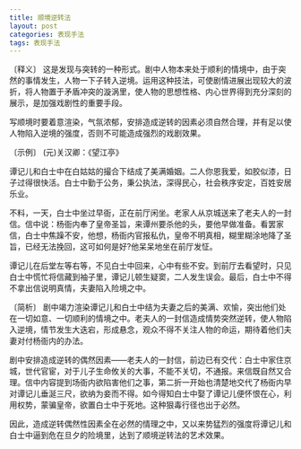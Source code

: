 ```yaml
---
title: 顺境逆转法
layout: post
categories: 表现手法
tags: 表现手法
---
```


〔释义〕 这是发现与突转的一种形式。剧中人物本来处于顺利的情境中，由于突然的事情发生，人物一下子转入逆境。运用这种技法，可使剧情进展出现较大的波折，将人物置于矛盾冲突的漩涡里，使人物的思想性格、内心世界得到充分深刻的展示，是加强戏剧性的重要手段。

写顺境时要着意渲染，气氛浓郁，安排造成逆转的因素必须自然合理，并有足以使人物陷入逆境的强度，否则不可能造成强烈的戏剧效果。

〔示例〕 (元)关汉卿：《望江亭》

谭记儿和白士中在白姑姑的撮合下结成了美满婚姻。二人你恩我爱，如胶似漆，日子过得很快活。白士中勤于公务，秉公执法，深得民心，社会秩序安定，百姓安居乐业。

不料，一天，白士中坐过早衙，正在前厅闲坐。老家人从京城送来了老夫人的一封信。信中说：杨衙内奉了皇帝圣旨，来谭州要杀他的头，要他早做准备。看罢家信，白士中焦躁不安，他想，杨衙内官报私仇，皇帝不明真相，糊里糊涂地降了圣旨，已经无法挽回，这可如何是好?他呆呆地坐在前厅发怔。

谭记儿在后堂左等右等，不见白士中回来，心中有些不安。到前厅去看望时，只见白士中慌忙将信藏到袖子里，谭记儿顿生疑窦，二人发生误会。最后，白士中不得不拿出信说明真情，夫妻陷入险境之中。

〔简析〕 剧中竭力渲染谭记儿和白士中结为夫妻之后的美满、欢愉，突出他们处在一切如意、一切顺利的情境之中。老夫人的一封信造成情势突然逆转，使人物陷入逆境，情节发生大迭宕，形成悬念，观众不得不关注人物的命运，期待着他们夫妻对付杨衙内的办法。

剧中安排造成逆转的偶然因素——老夫人的一封信，前边已有交代：白士中家住京城，世代官宦，对于儿子生命攸关的大事，不能不关切，不通报。来信既自然又合理。信中内容提到场衙内欲陷害他们之事，第二折一开始也清楚地交代了杨衙内早对谭记儿垂涎三尺，欲纳为妾而不得。如今得知白士中娶了谭记儿便怀恨在心，利用权势，蒙骗皇帝，欲置白士中于死地。这种狠毒行径也出于必然。

因此，造成逆转偶然性因素全在必然的情理之中，又以来势猛烈的强度将谭记儿和白士中逼到危在旦夕的险境里，达到了顺境逆转法的艺术效果。 